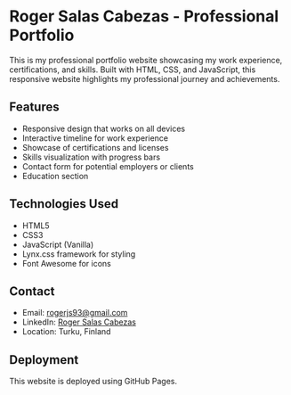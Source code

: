 # Roger Salas Cabezas - Professional Portfolio

This is my professional portfolio website showcasing my work experience, certifications, and skills. Built with HTML, CSS, and JavaScript, this responsive website highlights my professional journey and achievements.

## Features
- Responsive design that works on all devices
- Interactive timeline for work experience
- Showcase of certifications and licenses
- Skills visualization with progress bars
- Contact form for potential employers or clients
- Education section

## Technologies Used
- HTML5
- CSS3
- JavaScript (Vanilla)
- Lynx.css framework for styling
- Font Awesome for icons

## Contact
- Email: rogerjs93@gmail.com
- LinkedIn: [Roger Salas Cabezas](https://www.linkedin.com/in/rogersalascabezas/)
- Location: Turku, Finland

## Deployment
This website is deployed using GitHub Pages.
